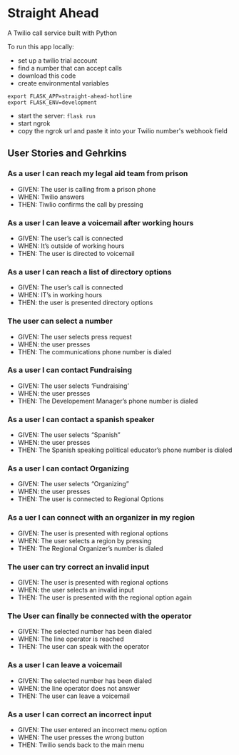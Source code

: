 # Straight Ahead
A Twilio call service built with Python

To run this app locally:
- set up a twilio trial account
- find a number that can accept calls
- download this code
- create environmental variables
```
export FLASK_APP=straight-ahead-hotline
export FLASK_ENV=development
```
- start the server:
`
flask run
`
- start ngrok
- copy the ngrok url and paste it into your Twilio number's webhook field


## User Stories and Gehrkins 

### As a user I can reach my legal aid team from prison
- GIVEN: The user is calling from a prison phone
- WHEN: Twilio answers
- THEN: Tiwlio confirms the call by pressing <number>

### As a user I can leave a voicemail after working hours
- GIVEN: The user’s call is connected
- WHEN: It’s outside of working hours
- THEN: The user is directed to voicemail

### As a user I can reach a list of directory options 
- GIVEN: The user’s call is connected
- WHEN: IT’s in working hours
- THEN: the user is presented directory options

### The user can select a number
- GIVEN: The user selects press request
- WHEN: the user presses <number>
- THEN: The communications phone number is dialed


### As a user I can contact Fundraising
- GIVEN: The user selects ‘Fundraising’
- WHEN: the user presses <number>
- THEN: The Developement Manager’s  phone number is dialed

### As a user I can contact a spanish speaker
- GIVEN: The user selects “Spanish”
- WHEN: the user presses <number>
- THEN: The Spanish speaking political educator’s phone number is dialed

### As a user I can contact Organizing
- GIVEN: The user selects “Organizing”
- WHEN: the user presses <number>
- THEN: The user is connected to Regional Options

### As a uer I can connect with an organizer in my region
- GIVEN: The user is presented with regional options
- WHEN: The user selects a region by pressing <number>
- THEN: The Regional Organizer’s number is dialed

### The user can try correct an invalid input
- GIVEN: The user is presented with regional options
- WHEN: the user selects an invalid input <number>
- THEN: The user is presented with the regional option again

### The User can finally be connected with the operator
- GIVEN: The selected number has been dialed
- WHEN: The line operator is reached
- THEN: The user can speak with the operator

### As a user I can leave a voicemail
- GIVEN: The selected number has been dialed
- WHEN: the line operator does not answer
- THEN: The user can leave a voicemail

### As a user I can correct an incorrect input
- GIVEN: The user entered an incorrect menu option
- WHEN: The user presses the wrong button
- THEN: Twilio sends back to the main menu


